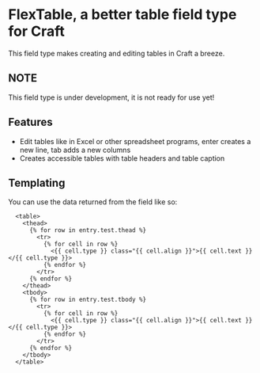 # FlexTable, a better table field type for Craft

This field type makes creating and editing tables in Craft a breeze.

## NOTE
This field type is under development, it is not ready for use yet!

## Features

* Edit tables like in Excel or other spreadsheet programs, enter creates a new line, tab adds a new columns
* Creates accessible tables with table headers and table caption

## Templating
You can use the data returned from the field like so:
```
  <table>
    <thead>
      {% for row in entry.test.thead %}
        <tr>
          {% for cell in row %}
            <{{ cell.type }} class="{{ cell.align }}">{{ cell.text }}</{{ cell.type }}>
          {% endfor %}
        </tr>
      {% endfor %}
    </thead>
    <tbody>
      {% for row in entry.test.tbody %}
        <tr>
          {% for cell in row %}
            <{{ cell.type }} class="{{ cell.align }}">{{ cell.text }}</{{ cell.type }}>
          {% endfor %}
        </tr>
      {% endfor %}
    </tbody>
  </table>
```